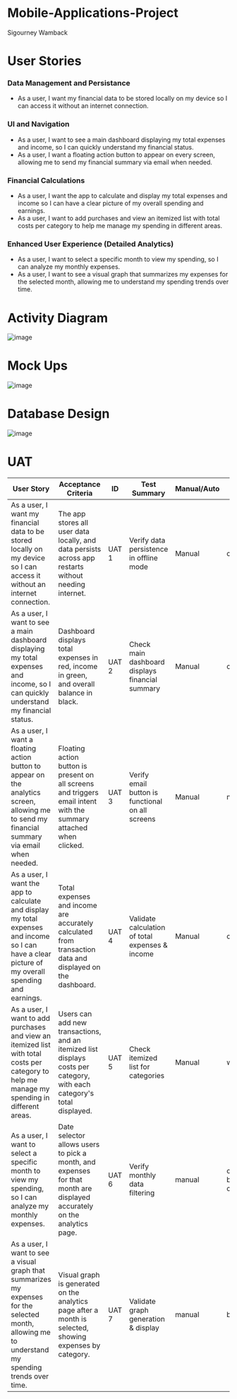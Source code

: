 # Mobile-Applications-Project
Sigourney Wamback


# User Stories

### Data Management and Persistance
- As a user, I want my financial data to be stored locally on my device so I can access it without an internet connection.
### UI and Navigation 
- As a user, I want to see a main dashboard displaying my total expenses and income, so I can quickly understand my financial status.
- As a user, I want a floating action button to appear on every screen, allowing me to send my financial summary via email when needed.

### Financial Calculations 
- As a user, I want the app to calculate and display my total expenses and income so I can have a clear picture of my overall spending and earnings.
- As a user, I want to add purchases and view an itemized list with total costs per category to help me manage my spending in different areas.
### Enhanced User Experience (Detailed Analytics)
- As a user, I want to select a specific month to view my spending, so I can analyze my monthly expenses.
- As a user, I want to see a visual graph that summarizes my expenses for the selected month, allowing me to understand my spending trends over time.
# Activity Diagram 
![image](https://github.com/user-attachments/assets/01805376-7f21-4f70-b728-00fad0a6974c)

# Mock Ups
![image](https://github.com/user-attachments/assets/cce39cd1-6021-49a3-bcb2-853614a7235c)


# Database Design
![image](https://github.com/user-attachments/assets/14169472-9719-4860-83ab-76227fad905c)

# UAT


| User Story                                         | Acceptance Criteria                                                                                                              | ID      | Test Summary                                     | Manual/Auto | Status    | QA   | UAT  |
|----------------------------------------------------|-----------------------------------------------------------------------------------------------------------------------------------|---------|--------------------------------------------------|-------------|-----------|------|------|
| As a user, I want my financial data to be stored locally on my device so I can access it without an internet connection. | The app stores all user data locally, and data persists across app restarts without needing internet. | UAT 1  | Verify data persistence in offline mode         | Manual      | completed |   |      |
| As a user, I want to see a main dashboard displaying my total expenses and income, so I can quickly understand my financial status. | Dashboard displays total expenses in red, income in green, and overall balance in black.                  | UAT 2 | Check main dashboard displays financial summary | Manual      | completed     |    |   |
| As a user, I want a floating action button to appear on the analytics screen, allowing me to send my financial summary via email when needed. | Floating action button is present on all screens and triggers email intent with the summary attached when clicked.                 | UAT 3 | Verify email button is functional on all screens | Manual        | n/a   |    |    |
| As a user, I want the app to calculate and display my total expenses and income so I can have a clear picture of my overall spending and earnings. | Total expenses and income are accurately calculated from transaction data and displayed on the dashboard.                         | UAT 4  | Validate calculation of total expenses & income | Manual        | completed |      |      |
| As a user, I want to add purchases and view an itemized list with total costs per category to help me manage my spending in different areas. | Users can add new transactions, and an itemized list displays costs per category, with each category's total displayed.           | UAT 5  | Check itemized list for categories              | Manual      | wip |      |      |
| As a user, I want to select a specific month to view my spending, so I can analyze my monthly expenses. | Date selector allows users to pick a month, and expenses for that month are displayed accurately on the analytics page.           | UAT 6  | Verify monthly data filtering                   | manual       | completed but changed |      |      |
| As a user, I want to see a visual graph that summarizes my expenses for the selected month, allowing me to understand my spending trends over time. | Visual graph is generated on the analytics page after a month is selected, showing expenses by category.                 | UAT 7  | Validate graph generation & display             | manual    | blocked|      |      |



							
							
							
							
							
							
							
							
							
							
							
							
							




